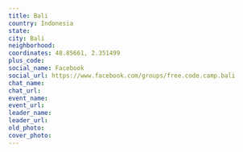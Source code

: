 ```yaml
---
title: Bali
country: Indonesia
state: 
city: Bali
neighborhood: 
coordinates: 48.85661, 2.351499
plus_code:
social_name: Facebook
social_url: https://www.facebook.com/groups/free.code.camp.bali
chat_name:
chat_url:
event_name:
event_url:
leader_name:
leader_url:
old_photo: 
cover_photo:
---
```

